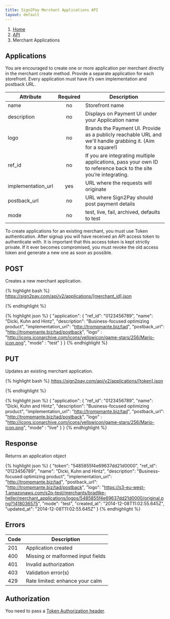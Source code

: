 ```yaml
---
title: Sign2Pay Merchant Applications API
layout: default
---
```


<ol class="breadcrumb">
  <li><a href="/">Home</a></li>
  <li><a href="/api/index.html">API</a></li>
  <li>Merchant Applications</li>
</ol>

## Applications

You are encouraged to create one or more application per merchant directly in the merchant create method. Provide a separate application for each storefront. Every application must have it’s own implementation and postback URL.

| Attribute           | Required  | Description                         |
| ------------------- |:---------:| ------------------------------------|
| name                | no        | Storefront name
| description         | no        | Displays on Payment UI under your Application name
| logo                | no        | Brands the Payment UI. Provide as a publicly reachable URL and we'll handle grabbing it. (Aim for a square!)
| ref_id              | no        | If you are integrating multiple applications, pass your own ID to reference back to the site you’re integrating.
| implementation_url  | yes       | URL where the requests will originate
| postback_url        | no        | URL where Sign2Pay should post payment details
| mode                | no        | test, live, fail, archived, defaults to test

To create applications for an existing merchant, you must use Token authentication. After signup you will have received an API access token to authenticate with. It is important that this access token is kept strictly private. If it ever becomes compromised, you must revoke the old access token and generate a new one as soon as possible.

## POST

Creates a new merchant application.

{% highlight bash %}
https://sign2pay.com/api/v2/applications/[merchant_id].json

{% endhighlight %}

{% highlight json %}
{
"application": {
    "ref_id": "0123456789",
    "name": "Dicki, Kuhn and Hintz",
    "description": "Business-focused optimizing product",
    "implementation_url": "http://trompmante.biz/tad",
    "postback_url": "http://trompmante.biz/tad/postback",
    "logo" : "http://icons.iconarchive.com/icons/yellowicon/game-stars/256/Mario-icon.png",
    "mode" : "test"
  }
}
{% endhighlight %}

## PUT

Updates an existing merchant application.


{% highlight bash %}
https://sign2pay.com/api/v2/applications/[token].json

{% endhighlight %}

{% highlight json %}
{
"application": {
    "ref_id": "0123456789",
    "name": "Dicki, Kuhn and Hintz",
    "description": "Business-focused optimizing product",
    "implementation_url": "http://trompmante.biz/tad",
    "postback_url": "http://trompmante.biz/tad/postback",
    "logo" : "http://icons.iconarchive.com/icons/yellowicon/game-stars/256/Mario-icon.png",
    "mode" : "live"
  }
}
{% endhighlight %}

## Response

Returns an application object

{% highlight json %}
{
    "token": "5485855f4e69637dd21d0000",
    "ref_id": "0123456789",
    "name": "Dicki, Kuhn and Hintz",
    "description": "Business-focused optimizing product",
    "implementation_url": "http://trompmante.biz/tad",
    "postback_url": "http://trompmante.biz/tad/postback",
    "logo": "https://s3-eu-west-1.amazonaws.com/s2p-test/merchants/bradtke-heller/merchant_applications/logos/5485855f4e69637dd21d0000/original.png?1418036575",
    "mode": "test",
  	"created_at": "2014-12-08T11:02:55.645Z",
    "updated_at": "2014-12-08T11:02:55.645Z"
}
{% endhighlight %}

## Errors

| Code      | Description
| ----------|---------------|
| 201       | Application created
| 400       | Missing or malformed input fields
| 401       | Invalid authorization
| 403       | Validation error(s)
| 429       | Rate limited: enhance your calm

## Authorization

You need to pass a [Token Authorization header](authorization.html).
